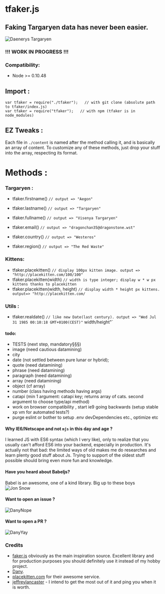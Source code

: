 # tfaker.js
## Faking Targaryen data has never been easier. 
![Daenerys Targaryen](https://i.ibb.co/FJcDwz2/Ciwa-MU5-Ws-AAFgdc.jpg)
### !!! WORK IN PROGRESS !!!
### Compatibility:
- Node >= 0.10.48

## Import : 
```
var tfaker = require("./tfaker");   // with git clone (absolute path to tfaker/index.js)
var tfaker = require("tfaker");   // with npm (tfaker is in node_modules)   
```
## EZ Tweaks :
Each file in `./content` is named after the method calling it, and is basically an array of content. To customize any of these methods, just drop your stuff into the array, respecting its format.

# Methods :
### Targaryen :  
- tfaker.firstname() `// output => "Aegon"`
- tfaker.lastname() `// output => "Targaryen"`
- tfaker.fullname() `// output => "Visenya Targaryen"`
- tfaker.email() `// output => "dragonchan35@dragonstone.wst"`

- tfaker.country() `// output => "Westeros"`
- tfaker.region() `// output => "The Red Waste"`
### Kittens: 
- tfaker.placekitten() `// display 100px kitten image. output => "http://placekitten.com/100/100"`
- tfaker.placekitten(width) `// width is type integer; display w * w px kittens thanks to placekitten`
- tfaker.placekitten(width, height) `// display width * height px kittens. output=> "http://placekitten.com/`
### Utils :
- tfaker.realdate() `// like new Date(last century). output => "Wed Jul 31 1985 00:10:18 GMT+0100(CEST)"`
width/height"`

#### todo: 
- TESTS (next step, mandatory§§§)
- image (need cautious datamining)
- city
- date (not settled between pure lunar or hybrid);
- quote (need datamining)
- phrase (need datamining)
- paragraph (need datamining)
- array (need datamining)
- object (cf array)
- number (class having methods having args)
- catapi (min 1 argument: catapi key; returns array of cats. second argument to choose type/api method)
- work on browser compatibility , start ie9 going backwards (setup stable xp vm for automated tests?)
- purge eslint or bother to setup .env devDependencies etc., optimize etc

#### Why IE6/Netscape and not `mjs` in this day and age ?
I learned JS with ES6 syntax (which I very like), only to realize that you usually can't afford ES6 into your backend, especially in production. It's actually not that bad: the limited ways of old makes me do researches and learn plenty good stuff about Js. Trying to support of the oldest stuff possible should bring even more fun and knowledge.

#### Have you heard about Babeljs?
Babel is an awesome, one of a kind library. Big up to these boys
![Jon Snow](https://i.ibb.co/LSGFXR2/dunwanit.png)
#### Want to open an issue ?
![DanyNope](https://i.ibb.co/4Y2wP6Y/danuBad.jpg)
#### Want to open a PR ?
![DanyYay](https://i.ibb.co/R9dYJDr/danyGood.jpg)
### Credits
- [faker.js][1] obviously as the main inspiration source. Excellent library and for production purposes you should definitely use it instead of my hobby project.
- [Dany][2].
- [placekitten.com][3] for their awesome service.
- [jeffreylancaster][4] - I intend to get the most out of it and ping you when it is worth.

[1]: https://github.com/marak/Faker.js/
[2]: https://www.instagram.com/emilia_clarke/
[3]: http://placekitten.com/
[4]: https://github.com/jeffreylancaster/game-of-thrones